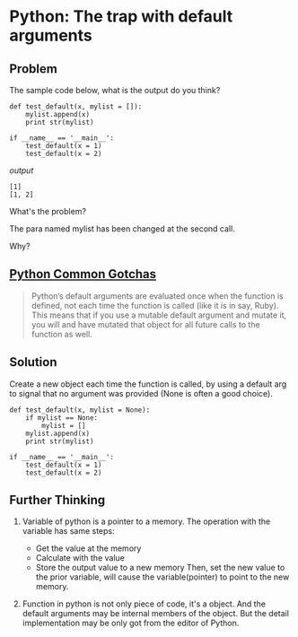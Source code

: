 # Python: The trap with default arguments

## Problem
The sample code below, what is the output do you think?

```{python}
def test_default(x, mylist = []):
    mylist.append(x)
    print str(mylist)

if __name__ == '__main__':
    test_default(x = 1)
    test_default(x = 2)
```

*output*
```
[1]
[1, 2]
```
What's the problem?

The para named mylist has been changed at the second call.

Why?

## [Python Common Gotchas](http://docs.python-guide.org/en/latest/writing/gotchas/)
>Python’s default arguments are evaluated once when the function is defined,
not each time the function is called (like it is in say, Ruby).
This means that if you use a mutable default argument and mutate it,
you will and have mutated that object for all future calls to the function as well.

## Solution
Create a new object each time the function is called,
by using a default arg to signal that no argument was provided (None is often a good choice).

```{python}
def test_default(x, mylist = None):
    if mylist == None:
        mylist = []
    mylist.append(x)
    print str(mylist)

if __name__ == '__main__':
    test_default(x = 1)
    test_default(x = 2)
```

## Further Thinking
1. Variable of python is a pointer to a memory.
The operation with the variable has same steps:
    - Get the value at the memory
    - Calculate with the value
    - Store the output value to a new memory
Then, set the new value to the prior variable,
will cause the variable(pointer) to point to the new memory.

2. Function in python is not only piece of code, it's a object.
And the default arguments may be internal members of the object.
But the detail implementation may be only got from the editor of Python.
